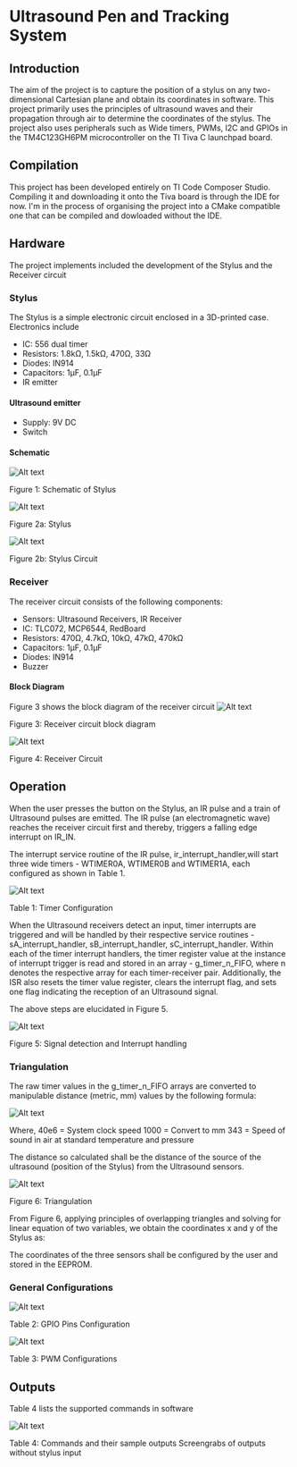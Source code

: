 # Ultrasound Pen and Tracking System

## Introduction
The aim of the project is to capture the position of a stylus on any two-dimensional Cartesian plane and obtain its coordinates in software. This project primarily uses the principles of ultrasound waves and their propagation through air to determine the coordinates of the stylus. The project also uses peripherals such as Wide timers, PWMs, I2C and GPIOs in the TM4C123GH6PM microcontroller on the TI Tiva C launchpad board.

## Compilation
This project has been developed entirely on TI Code Composer Studio. Compiling it and downloading it onto the Tiva board is through the IDE for now. I'm in the process of organising the project into a CMake compatible one that can be compiled and dowloaded without the IDE.

## Hardware
The project implements included the development of the Stylus and the Receiver circuit
### Stylus
The Stylus is a simple electronic circuit enclosed in a 3D-printed case. Electronics include
* IC: 556 dual timer
* Resistors: 1.8kΩ, 1.5kΩ, 470Ω, 33Ω
* Diodes: IN914
* Capacitors: 1µF, 0.1µF
* IR emitter
#### Ultrasound emitter
* Supply: 9V DC
* Switch

#### Schematic
![Alt text](README_Images/image15.png?raw=true "")

Figure 1: Schematic of Stylus

![Alt text](README_Images/image5.png?raw=true "")

Figure 2a: Stylus

![Alt text](README_Images/image12.png?raw=true "")

Figure 2b: Stylus Circuit

### Receiver
The receiver circuit consists of the following components:
* Sensors: Ultrasound Receivers, IR Receiver
* IC: TLC072, MCP6544, RedBoard
* Resistors: 470Ω, 4.7kΩ, 10kΩ, 47kΩ, 470kΩ
* Capacitors: 1µF, 0.1µF
* Diodes: IN914
* Buzzer

#### Block Diagram
Figure 3 shows the block diagram of the receiver circuit
![Alt text](README_Images/image13.jpg?raw=true "")

Figure 3: Receiver circuit block diagram

![Alt text](README_Images/image2.png?raw=true "")

Figure 4: Receiver Circuit

## Operation
When the user presses the button on the Stylus, an IR pulse and a train of Ultrasound pulses are emitted. The IR pulse (an electromagnetic wave) reaches the receiver circuit first and thereby, triggers a falling edge interrupt on IR_IN.

The interrupt service routine of the IR pulse, ir_interrupt_handler,will start three wide timers - WTIMER0A, WTIMER0B and WTIMER1A, each configured as shown in Table 1.

![Alt text](README_Images/table1.png?raw=true "")

Table 1: Timer Configuration

When the Ultrasound receivers detect an input, timer interrupts are triggered and will be handled by their respective service routines - sA_interrupt_handler, sB_interrupt_handler, sC_interrupt_handler. Within each of the timer interrupt handlers, the timer register value at the instance of interrupt trigger is read and stored in an array - g_timer_n_FIFO, where n denotes the respective array for each timer-receiver pair. Additionally, the ISR also resets the timer value register, clears the interrupt flag, and sets one flag indicating the reception of an Ultrasound signal.

The above steps are elucidated in Figure 5.

![Alt text](README_Images/image3.jpg?raw=true "")

Figure 5: Signal detection and Interrupt handling

### Triangulation
The raw timer values in the g_timer_n_FIFO arrays are converted to manipulable distance (metric, mm) values by the following formula:

![Alt text](README_Images/image17.png?raw=true "")

Where,
40e6 = System clock speed
1000 = Convert to mm
343 = Speed of sound in air at standard temperature and pressure

The distance so calculated shall be the distance of the source of the ultrasound (position of the Stylus) from the Ultrasound sensors.

![Alt text](README_Images/image9.jpg?raw=true "")

Figure 6: Triangulation

From Figure 6, applying principles of overlapping triangles and solving for linear equation of two variables, we obtain the coordinates x and y of the Stylus as:

The coordinates of the three sensors shall be configured by the user and stored in the EEPROM.

### General Configurations
![Alt text](README_Images/table2.png?raw=true "")

Table 2: GPIO Pins Configuration

![Alt text](README_Images/table3.png?raw=true "")

Table 3: PWM Configurations

## Outputs
Table 4 lists the supported commands in software

![Alt text](README_Images/table4.png?raw=true "")

Table 4: Commands and their sample outputs
Screengrabs of outputs without stylus input
